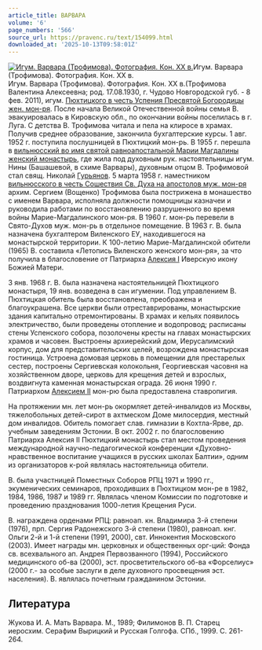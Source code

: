 ```yaml
---
article_title: ВАРВАРА
volume: '6'
page_numbers: '566'
source_url: https://pravenc.ru/text/154099.html
downloaded_at: '2025-10-13T09:58:01Z'
---
```


[![Игум. Варвара (Трофимова). Фотография. Кон. XX в.](https://pravenc.ru/data/444/461/1234/i200.jpg "Кликните для увеличения картинки")](https://pravenc.ru/data/444/461/1234/i400.jpg)Игум. Варвара (Трофимова). Фотография. Кон. XX в.  
Игум. Варвара (Трофимова). Фотография. Кон. XX в.(Трофимова Валентина Алексеевна; род. 17.08.1930, г. Чудово Новгородской губ. - 8 фев. 2011), игум. [Пюхтицкого в честь Успения Пресвятой Богородицы жен. мон-ря](<https://pravenc.ru/text/Пюхтицкого в честь Успения Пресвятой Богородицы жен  мон-ря.html>). После начала Великой Отечественной войны семья В. эвакуировалась в Кировскую обл., по окончании войны поселилась в г. Луга. С детства В. Трофимова читала и пела на клиросе в храмах. Получив среднее образование, закончила бухгалтерские курсы. 1 авг. 1952 г. поступила послушницей в Пюхтицкий мон-рь. В 1955 г. перешла в [вильнюсский во имя святой равноапостальной Марии Магдалины женский монастырь](<https://pravenc.ru/text/вильнюсский во имя святой равноапостальной Марии Магдалины женский монастырь.html>), где жила под духовным рук. настоятельницы игум. Нины (Башашевой, в схиме Варвары), духовным отцом В. Трофимовой стал свящ. Николай [Гурьянов](https://pravenc.ru/text/Гурьянов.html). 5 марта 1958 г. наместником [вильнюсского в честь Сошествия Св. Духа на апостолов муж. мон-ря](<https://pravenc.ru/text/вильнюсского в честь Сошествия Св  Духа на апостолов муж  мон-ря.html>) архим. Сергием (Вощенко) Трофимова была пострижена в монашество с именем Варвара, исполняла должности помощницы казначеи и руководила работами по восстановлению разрушенного во время войны Марие-Магдалинского мон-ря. В 1960 г. мон-рь перевели в Свято-Духов муж. мон-рь в отдельное помещение. В 1963 г. В. была назначена бухгалтером Виленского ЕУ, находившегося на монастырской территории. К 100-летию Марие-Магдалинской обители (1965) В. составила «Летопись Виленского женского мон-ря», за что получила в благословение от Патриарха [Алексия I](<https://pravenc.ru/text/Алексий I.html>) Иверскую икону Божией Матери.

3 янв. 1968 г. В. была назначена настоятельницей Пюхтицкого монастыря, 19 янв. возведена в сан игумении. Под управлением В. Пюхтицкая обитель была восстановлена, преображена и благоукрашена. Все церкви были отреставрированы, монастырские здания капитально отремонтированы. В храмах и кельях появилось электричество, были проведены отопление и водопровод; расписаны стены Успенского собора, позолочены кресты на главах монастырских храмов и часовен. Выстроены архиерейский дом, Иерусалимский корпус, дом для представительских целей, возрождена монастырская гостиница. Устроена домовая церковь в помещении для престарелых сестер, построены Сергиевская колокольня, Георгиевская часовня на хозяйственном дворе, церковь для крещения детей и взрослых, воздвигнута каменная монастырская ограда. 26 июня 1990 г. Патриархом [Алексием II](<https://pravenc.ru/text/Алексий II.html>) мон-рю была предоставлена ставропигия.

На протяжении мн. лет мон-рь окормляет детей-инвалидов из Москвы, тяжелобольных детей-сирот в ахтмеском Доме милосердия, местный дом инвалидов. Обитель помогает слав. гимназии в Кохтла-Ярве, др. учебным заведениям Эстонии. В окт. 2002 г. по благословению Патриарха Алексия II Пюхтицкий монастырь стал местом проведения международной научно-педагогической конференции «Духовно-нравственное воспитание учащихся в русских школах Балтии», одним из организаторов к-рой являлась настоятельница обители.

В. была участницей Поместных Соборов РПЦ 1971 и 1990 гг., экуменических семинаров, проходивших в Пюхтицком мон-ре в 1982, 1984, 1986, 1987 и 1989 гг. Являлась членом Комиссии по подготовке и проведению празднования 1000-летия Крещения Руси.

В. награждена орденами РПЦ: равноап. кн. Владимира 3-й степени (1976), прп. Сергия Радонежского 3-й 
степени (1980), равноап. кнг. Ольги 2-й и 1-й степени (1991, 2000), свт. Иннокентия Московского (2003). Имеет награды мн. церковных и общественных орг-ций: Фонда св. всехвального ап. Андрея Первозванного (1994), Российского медицинского об-ва (2000), эст. просветительского об-ва «Форселиус» (2000 г.- за особые заслуги в деле духовного просвещения эст. населения). В. являлась почетным гражданином Эстонии.

## Литература

Жукова И. А. Мать Варвара. М., 1989; Филимонов В. П. Старец иеросхим. Серафим Вырицкий и Русская Голгофа. СПб., 1999. С. 261-264.
